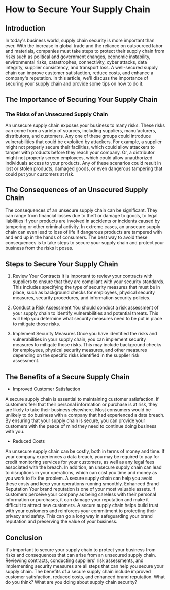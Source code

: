 # How to Secure Your Supply Chain

## Introduction
In today's business world, supply chain security is more important than ever. With the increase in global trade and the reliance on outsourced labor and materials, companies must take steps to protect their supply chain from risks such as political and government changes, economic instability, environmental risks, catastrophes, connectivity, cyber attacks, data integrity, supplier consistency, and transport loss.
A well-secured supply chain can improve customer satisfaction, reduce costs, and enhance a company's reputation. In this article, we'll discuss the importance of securing your supply chain and provide some tips on how to do it.

## The Importance of Securing Your Supply Chain

### The Risks of an Unsecured Supply Chain

An unsecure supply chain exposes your business to many risks. These risks can come from a variety of sources, including suppliers, manufacturers, distributors, and customers. Any one of these groups could introduce vulnerabilities that could be exploited by attackers. For example, a supplier might not properly secure their facilities, which could allow attackers to tamper with products before they reach your company. Or, a distributor might not properly screen employees, which could allow unauthorized individuals access to your products. Any of these scenarios could result in lost or stolen products, damaged goods, or even dangerous tampering that could put your customers at risk.

## The Consequences of an Unsecured Supply Chain
The consequences of an unsecure supply chain can be significant. They can range from financial losses due to theft or damage to goods, to legal liabilities if your products are involved in accidents or incidents caused by tampering or other criminal activity. In extreme cases, an unsecure supply chain can even lead to loss of life if dangerous products are tampered with and end up in the hands of consumers. The best way to avoid these consequences is to take steps to secure your supply chain and protect your business from the risks it poses.

## Steps to Secure Your Supply Chain

1. Review Your Contracts
It is important to review your contracts with suppliers to ensure that they are compliant with your security standards. This includes specifying the type of security measures that must be in place, such as background checks for employees, physical security measures, security procedures, and information security policies.

2. Conduct a Risk Assessment
You should conduct a risk assessment of your supply chain to identify vulnerabilities and potential threats. This will help you determine what security measures need to be put in place to mitigate those risks.

3. Implement Security Measures
Once you have identified the risks and vulnerabilities in your supply chain, you can implement security measures to mitigate those risks. This may include background checks for employees, physical security measures, and other measures depending on the specific risks identified in the supplier risk assessment.

## The Benefits of a Secure Supply Chain
- Improved Customer Satisfaction

A secure supply chain is essential to maintaining customer satisfaction. If customers feel that their personal information or purchase is at risk, they are likely to take their business elsewhere. Most consumers would be unlikely to do business with a company that had experienced a data breach. By ensuring that your supply chain is secure, you can provide your customers with the peace of mind they need to continue doing business with you.

- Reduced Costs

An unsecure supply chain can be costly, both in terms of money and time. If your company experiences a data breach, you may be required to pay for credit monitoring services for your customers, as well as any legal fees associated with the breach. In addition, an unsecure supply chain can lead to disruptions in your operations, which can cost you time and money as you work to fix the problem. A secure supply chain can help you avoid these costs and keep your operations running smoothly.
Enhanced Brand Reputation
Your brand reputation is one of your most valuable assets. If customers perceive your company as being careless with their personal information or purchases, it can damage your reputation and make it difficult to attract new customers. A secure supply chain helps build trust with your customers and reinforces your commitment to protecting their privacy and safety. This can go a long way in safeguarding your brand reputation and preserving the value of your business.

## Conclusion
It's important to secure your supply chain to protect your business from risks and consequences that can arise from an unsecured supply chain. Reviewing contracts, conducting suppliers' risk assessments, and implementing security measures are all steps that can help you secure your supply chain. The benefits of a secure supply chain include improved customer satisfaction, reduced costs, and enhanced brand reputation.
What do you think? What are you doing about supply chain security?